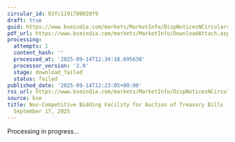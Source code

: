 ```yaml
---
circular_id: 02fc1191780020f9
draft: true
guid: https://www.bseindia.com/markets/MarketInfo/DispNoticesNCirculars.aspx?Noticeid={4951843C-5B1A-4B36-82B3-E7A92AAA8BB4}&noticeno=20250914-2&dt=09/14/2025&icount=2&totcount=2&flag=0
pdf_url: https://www.bseindia.com/markets/MarketInfo/DownloadAttach.aspx?id=20250914-2&attachedId=
processing:
  attempts: 1
  content_hash: ''
  processed_at: '2025-09-14T12:34:18.695638'
  processor_version: '2.0'
  stage: download_failed
  status: failed
published_date: '2025-09-14T12:23:05+00:00'
rss_url: https://www.bseindia.com/markets/MarketInfo/DispNoticesNCirculars.aspx?Noticeid={4951843C-5B1A-4B36-82B3-E7A92AAA8BB4}&noticeno=20250914-2&dt=09/14/2025&icount=2&totcount=2&flag=0
source: bse
title: Non-Competitive Bidding Facility for Auction of Treasury Bills (T-Bills) on
  September 17, 2025
---
```


Processing in progress...
